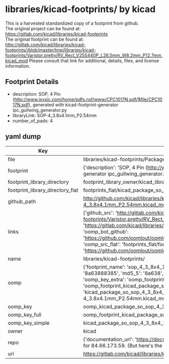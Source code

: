 # libraries/kicad-footprints/ by kicad  
This is a harvested standardized copy of a footprint from github.  
The original project can be found at:  
https://gitlab.com/kicad/libraries/kicad-footprints  
The original footprint can be found at:
http://gitlab.com/kicad/libraries/kicad-footprints//blob/master/tmp/libraries/kicad-footprints/Varistor.pretty/RV_Rect_V25S440P_L26.5mm_W8.2mm_P12.7mm.kicad_mod
Please consult that link for additional, details, files, and license information.  
## Footprint Details
* description: SOP, 4 Pin (http://www.ixysic.com/home/pdfs.nsf/www/CPC1017N.pdf/$file/CPC1017N.pdf), generated with kicad-footprint-generator ipc_gullwing_generator.py  
* libraryLink: SOP-4_3.8x4.1mm_P2.54mm  
* number_of_pads: 4  
## yaml dump  
| Key | Value |  
| --- | --- |  
| file | libraries/kicad-footprints/Package_SO.pretty/SOP-4_3.8x4.1mm_P2.54mm.kicad_mod |  
| footprint | {'description': 'SOP, 4 Pin (http://www.ixysic.com/home/pdfs.nsf/www/CPC1017N.pdf/$file/CPC1017N.pdf), generated with kicad-footprint-generator ipc_gullwing_generator.py', 'libraryLink': 'SOP-4_3.8x4.1mm_P2.54mm', 'number_of_pads': 4} |  
| footprint_library_directory | footprint_library_owner/kicad_libraries/kicad-footprints/ |  
| footprint_library_directory_flat | footprints_flat/kicad_package_so_sop_4_3_8x4_1mm_p2_54mm/working |  
| github_path | http://github.com/kicad/libraries/kicad-footprints//blob/master/tmp/libraries/kicad-footprints/Package_SO.pretty/SOP-4_3.8x4.1mm_P2.54mm.kicad_mod |  
| links | {'github_src': 'http://gitlab.com/kicad/libraries/kicad-footprints//blob/master/tmp/libraries/kicad-footprints/Varistor.pretty/RV_Rect_V25S440P_L26.5mm_W8.2mm_P12.7mm.kicad_mod', 'github_src_repo': 'https://gitlab.com/kicad/libraries/kicad-footprints', 'oomp_bot': 'footprints/kicad_package_so_sop_4_3_8x4_1mm_p2_54mm/working', 'oomp_bot_github': 'https://github.com/oomlout/oomlout_oomp_footprint_bot/tree/main/footprints/kicad_package_so_sop_4_3_8x4_1mm_p2_54mm/working', 'oomp_src_flat': 'footprints_flat/footprints_flat/kicad_package_so_sop_4_3_8x4_1mm_p2_54mm/working', 'oomp_src_flat_github': 'https://github.com/oomlout/oomlout_oomp_footprint_src/tree/main/footprints_flat/kicad_package_so_sop_4_3_8x4_1mm_p2_54mm/working'} |  
| name | libraries/kicad-footprints/ |  
| oomp | {'footprint_name': 'sop_4_3_8x4_1mm_p2_54mm', 'library_name': 'package_so', 'md5': '8a6388838592ce95508a19e57f50b3f5', 'md5_10': '8a63888385', 'md5_5': '8a638', 'md5_6': '8a6388', 'oomp_key': 'oomp_kicad_package_so_sop_4_3_8x4_1mm_p2_54mm', 'oomp_key_extra': 'oomp_footprint_kicad_package_so_sop_4_3_8x4_1mm_p2_54mm', 'oomp_key_full': 'oomp_footprint_kicad_package_so_sop_4_3_8x4_1mm_p2_54mm_8a6388', 'oomp_key_simple': 'kicad_package_so_sop_4_3_8x4_1mm_p2_54mm', 'original_filename': 'libraries/kicad-footprints/Package_SO.pretty/SOP-4_3.8x4.1mm_P2.54mm.kicad_mod', 'owner_name': 'kicad'} |  
| oomp_key | oomp_kicad_package_so_sop_4_3_8x4_1mm_p2_54mm |  
| oomp_key_full | oomp_footprint_kicad_package_so_sop_4_3_8x4_1mm_p2_54mm |  
| oomp_key_simple | kicad_package_so_sop_4_3_8x4_1mm_p2_54mm |  
| owner | kicad |  
| repo | {'documentation_url': 'https://docs.github.com/rest/overview/resources-in-the-rest-api#rate-limiting', 'message': "API rate limit exceeded for 84.66.173.59. (But here's the good news: Authenticated requests get a higher rate limit. Check out the documentation for more details.)"} |  
| url | https://gitlab.com/kicad/libraries/kicad-footprints |  

